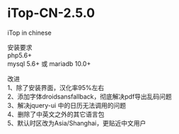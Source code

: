 # iTop-CN-2.5.0  
iTop in chinese  

安装要求  
php5.6+  
mysql 5.6+ 或 mariadb 10.0+  

改进  
1、除了安装界面，汉化率95%左右  
2、添加字体droidsansfallback，彻底解决pdf导出乱码问题  
3、解决jquery-ui 中的日历无法调用的问题  
4、删除了中英文之外的其它语言包  
5、默认时区改为Asia/Shanghai，更贴近中文用户  
